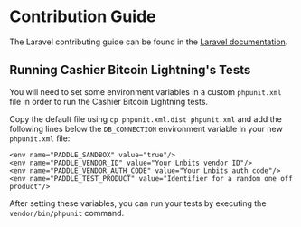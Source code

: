 # Contribution Guide

The Laravel contributing guide can be found in the [Laravel documentation](https://laravel.com/docs/contributions).

## Running Cashier Bitcoin Lightning's Tests

You will need to set some environment variables in a custom `phpunit.xml` file in order to run the Cashier Bitcoin Lightning tests.

Copy the default file using `cp phpunit.xml.dist phpunit.xml` and add the following lines below the `DB_CONNECTION` environment variable in your new `phpunit.xml` file:

    <env name="PADDLE_SANDBOX" value="true"/>
    <env name="PADDLE_VENDOR_ID" value="Your Lnbits vendor ID"/>
    <env name="PADDLE_VENDOR_AUTH_CODE" value="Your Lnbits auth code"/>
    <env name="PADDLE_TEST_PRODUCT" value="Identifier for a random one off product"/>

After setting these variables, you can run your tests by executing the `vendor/bin/phpunit` command.
